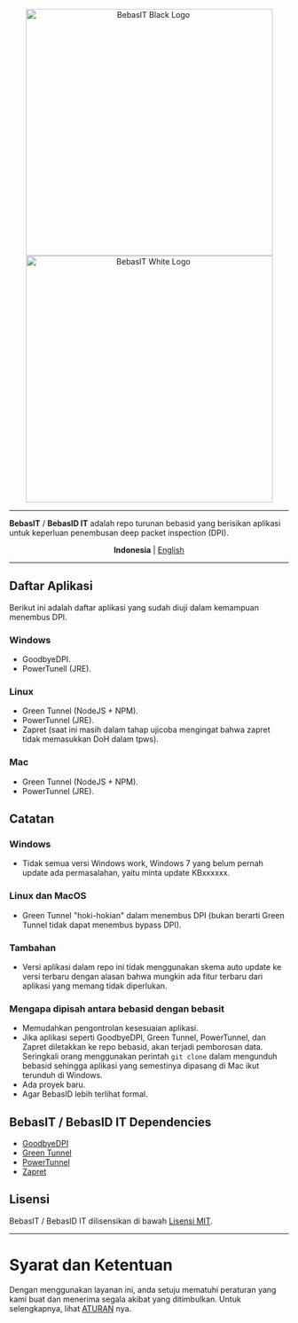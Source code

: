 <p align="center">
    <img src="https://github.com/bebasid/bebasit/blob/master/dev/resources/logo/bebasit-black.svg#gh-light-mode-only" alt="BebasIT Black Logo" width="445">
    <img src="https://github.com/bebasid/bebasit/blob/master/dev/resources/logo/bebasit-white.svg#gh-dark-mode-only" alt="BebasIT White Logo" width="445"></br>
</p>
<hr>
<p align="center">
  
**BebasIT** / **BebasID IT** adalah repo turunan bebasid yang berisikan aplikasi untuk keperluan penembusan deep packet inspection (DPI).
</p>
<p align="center"> 
<b>Indonesia</b> | <a href="README.en.md">English</a>
</p>

---

## Daftar Aplikasi
Berikut ini adalah daftar aplikasi yang sudah diuji dalam kemampuan menembus DPI.
### Windows
- GoodbyeDPI.
- PowerTunell (JRE).
### Linux
- Green Tunnel (NodeJS + NPM).
- PowerTunnel (JRE).
- Zapret (saat ini masih dalam tahap ujicoba mengingat bahwa zapret tidak memasukkan DoH dalam tpws).
### Mac
- Green Tunnel (NodeJS + NPM).
- PowerTunnel (JRE).
## Catatan
### Windows
- Tidak semua versi Windows work, Windows 7 yang belum pernah update ada permasalahan, yaitu minta update KBxxxxxx.
### Linux dan MacOS
- Green Tunnel "hoki-hokian" dalam menembus DPI (bukan berarti Green Tunnel tidak dapat menembus bypass DPI).
### Tambahan
- Versi aplikasi dalam repo ini tidak menggunakan skema auto update ke versi terbaru dengan alasan bahwa mungkin ada fitur terbaru dari aplikasi yang memang tidak diperlukan.
### Mengapa dipisah antara bebasid dengan bebasit
- Memudahkan pengontrolan kesesuaian aplikasi.
- Jika aplikasi seperti GoodbyeDPI, Green Tunnel, PowerTunnel, dan Zapret diletakkan ke repo bebasid, akan terjadi pemborosan data. Seringkali orang menggunakan perintah `git clone` dalam mengunduh bebasid sehingga aplikasi yang semestinya dipasang di Mac ikut terunduh di Windows.
- Ada proyek baru.
- Agar BebasID lebih terlihat formal.
## BebasIT / BebasID IT Dependencies
- [GoodbyeDPI](https://github.com/ValdikSS/GoodbyeDPI)
- [Green Tunnel](https://github.com/SadeghHayeri/GreenTunnel/)
- [PowerTunnel](https://github.com/krlvm/PowerTunnel)
- [Zapret](https://github.com/bol-van/zapret)
## Lisensi

BebasIT / BebasID IT dilisensikan di bawah [Lisensi MIT](https://github.com/bebasid/bebasit/blob/master/LICENSE).

---

# Syarat dan Ketentuan

Dengan menggunakan layanan ini, anda setuju mematuhi peraturan yang kami buat dan menerima segala akibat yang ditimbulkan. Untuk selengkapnya, lihat [ATURAN](https://github.com/bebasid/bebasit/blob/master/dev/readme/RULES.md) nya.
